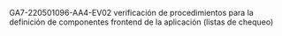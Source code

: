 GA7-220501096-AA4-EV02 verificación de procedimientos para la definición de componentes frontend de la aplicación (listas de chequeo)
